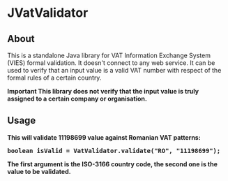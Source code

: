 # JVatValidator
## About
This is a standalone Java library for VAT Information Exchange System (VIES) formal validation. It doesn't connect to any web service. It can be used to verify that an input value is a valid VAT number with respect of the formal rules of a certain country.

<b>Important This library does not verify that the input value is truly assigned to a certain company or organisation.

## Usage
This will validate 11198699 value against Romanian VAT patterns:
<pre>
boolean isValid = VatValidator.validate("RO", "11198699");
</pre>
The first argument is the ISO-3166 country code, the second one is the value to be validated.
